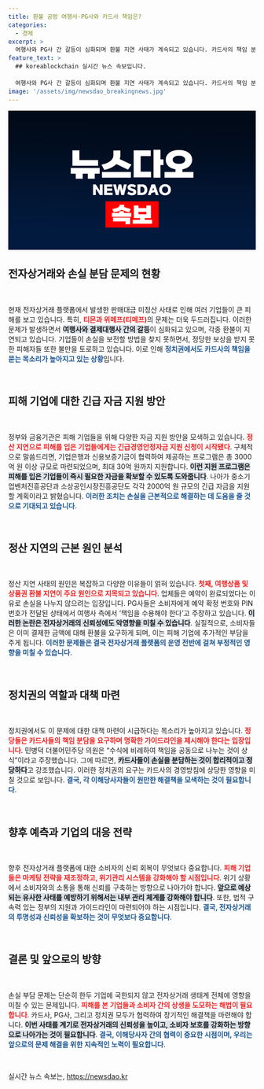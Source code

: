 ```yaml
---
title: 환불 공방 여행사·PG사와 카드사 책임은?
categories:
  - 경제
excerpt: >
  여행사와 PG사 간 갈등이 심화되며 환불 지연 사태가 계속되고 있습니다. 카드사의 책임 분담 목소리가 커지는 가운데, 피해 기업들은 오늘부터 긴급 자금을 신청할 수 있습니다. 정부의 해법은 여전히 불투명합니다.
feature_text: >
  ## koreablockchain 실시간 뉴스 속보입니다.

  여행사와 PG사 간 갈등이 심화되며 환불 지연 사태가 계속되고 있습니다. 카드사의 책임 분담 목소리가 커지는 가운데, 피해 기업들은 오늘부터 긴급 자금을 신청할 수 있습니다. 정부의 해법은 여전히 불투명합니다.
image: '/assets/img/newsdao_breakingnews.jpg'
---
```


<p><img src="/assets/img/newsdao_breakingnews.jpg" alt="koreablockchain 속보" /></p>

<h2 data-ke-size="size26">전자상거래와 손실 분담 문제의 현황</h2>

<p data-ke-size="size16">&nbsp;</p>

<p>현재 전자상거래 플랫폼에서 발생한 판매대금 미정산 사태로 인해 여러 기업들이 큰 피해를 보고 있습니다. 특히, <b><span style="color: #ee2323;">티몬과 위메프(티메프)</span></b>의 문제는 더욱 두드러집니다. 이러한 문제가 발생하면서 <b><span style="background-color: #21538527;">여행사와 결제대행사 간의 갈등</span></b>이 심화되고 있으며, 각종 환불이 지연되고 있습니다. 기업들이 손실을 보전할 방법을 찾지 못하면서, 정당한 보상을 받지 못한 피해자들 또한 불만을 토로하고 있습니다. 이로 인해 <b><span style="color: #1a5490;">정치권에서도 카드사의 책임을 묻는 목소리가 높아지고 있는 상황</span></b>입니다.</p>

<p data-ke-size="size16">&nbsp;</p>

<h2 data-ke-size="size26">피해 기업에 대한 긴급 자금 지원 방안</h2>

<p data-ke-size="size16">&nbsp;</p>

<p>정부와 금융기관은 피해 기업들을 위해 다양한 자금 지원 방안을 모색하고 있습니다. <b><span style="color: #ee2323;">정산 지연으로 피해를 입은 기업들에게는 긴급경영안정자금 지원 신청이 시작됐다</span></b>. 구체적으로 말씀드리면, 기업은행과 신용보증기금이 협력하여 제공하는 프로그램은 총 3000억 원 이상 규모로 마련되었으며, 최대 30억 원까지 지원합니다. <b><span style="background-color: #21538527;">이런 지원 프로그램은 피해를 입은 기업들이 즉시 필요한 자금을 확보할 수 있도록 도와줍니다</span></b>. 나아가 중소기업벤처진흥공단과 소상공인시장진흥공단도 각각 2000억 원 규모의 긴급 자금을 지원할 계획이라고 밝혔습니다. <b><span style="color: #1a5490;">이러한 조치는 손실을 근본적으로 해결하는 데 도움을 줄 것으로 기대되고 있습니다</span></b>.</p>

<p data-ke-size="size16">&nbsp;</p>

<h2 data-ke-size="size26">정산 지연의 근본 원인 분석</h2>

<p data-ke-size="size16">&nbsp;</p>

<p>정산 지연 사태의 원인은 복잡하고 다양한 이유들이 얽혀 있습니다. <b><span style="color: #ee2323;">첫째, 여행상품 및 상품권 환불 지연이 주요 원인으로 지목되고 있습니다</span></b>. 업체들은 예약이 완료되었다는 이유로 손실을 나누지 않으려는 입장입니다. PG사들은 소비자에게 예약 확정 번호와 PIN 번호가 전달된 상태에서 여행사 측에서 ‘책임을 수용해야 한다’고 주장하고 있습니다. <b><span style="background-color: #21538527;">이러한 논란은 전자상거래의 신뢰성에도 악영향을 미칠 수 있습니다</span></b>. 실질적으로, 소비자들은 이미 결제한 금액에 대해 환불을 요구하게 되며, 이는 피해 기업에 추가적인 부담을 주게 됩니다. <b><span style="color: #1a5490;">이러한 문제들은 결국 전자상거래 플랫폼의 운영 전반에 걸쳐 부정적인 영향을 미칠 수 있습니다</span></b>.</p>

<p data-ke-size="size16">&nbsp;</p>

<h2 data-ke-size="size26">정치권의 역할과 대책 마련</h2>

<p data-ke-size="size16">&nbsp;</p>

<p>정치권에서도 이 문제에 대한 대책 마련이 시급하다는 목소리가 높아지고 있습니다. <b><span style="color: #ee2323;">정당들은 카드사들의 책임 분담을 요구하며 명확한 가이드라인을 제시해야 한다는 입장입니다</span></b>. 민병덕 더불어민주당 의원은 “수식에 비례하여 책임을 공동으로 나누는 것이 상식”이라고 주장했습니다. 그에 따르면, <b><span style="background-color: #21538527;">카드사들이 손실을 분담하는 것이 합리적이고 정당하다</span></b>고 강조했습니다. 이러한 정치권의 요구는 카드사의 경영방침에 상당한 영향을 미칠 것으로 보입니다. <b><span style="color: #1a5490;">결국, 각 이해당사자들이 원만한 해결책을 모색하는 것이 필요합니다</span></b>.</p>

<p data-ke-size="size16">&nbsp;</p>

<h2 data-ke-size="size26">향후 예측과 기업의 대응 전략</h2>

<p data-ke-size="size16">&nbsp;</p>

<p>향후 전자상거래 플랫폼에 대한 소비자의 신뢰 회복이 무엇보다 중요합니다. <b><span style="color: #ee2323;">피해 기업들은 마케팅 전략을 재조정하고, 위기관리 시스템을 강화해야 할 시점입니다</span></b>. 위기 상황에서 소비자와의 소통을 통해 신뢰를 구축하는 방향으로 나아가야 합니다. <b><span style="background-color: #21538527;">앞으로 예상되는 유사한 사태를 예방하기 위해서는 내부 관리 체계를 강화해야 합니다</span></b>. 또한, 법적 구속력 있는 정부의 지원과 가이드라인이 마련되어야 하는 시점입니다. <b><span style="color: #1a5490;">결국, 전자상거래의 투명성과 신뢰성을 확보하는 것이 무엇보다 중요합니다</span></b>.</p>

<p data-ke-size="size16">&nbsp;</p>

<h2 data-ke-size="size26">결론 및 앞으로의 방향</h2>

<p data-ke-size="size16">&nbsp;</p>

<p>손실 부담 문제는 단순히 한두 기업에 국한되지 않고 전자상거래 생태계 전체에 영향을 미칠 수 있는 문제입니다. <b><span style="color: #ee2323;">피해를 본 기업들과 소비자 간의 상생을 도모하는 해법이 필요합니다</span></b>. 카드사, PG사, 그리고 정치권 모두가 협력하여 장기적인 해결책을 마련해야 합니다. <b><span style="background-color: #21538527;">이번 사태를 계기로 전자상거래의 신뢰성을 높이고, 소비자 보호를 강화하는 방향으로 나아가는 것이 필요합니다</span></b>. <b><span style="color: #1a5490;">결국, 이해당사자 간의 협력이 중요한 시점이며, 우리는 앞으로의 문제 해결을 위한 지속적인 노력이 필요합니다</span></b>.</p>

<p data-ke-size="size16">&nbsp;</p>
실시간 뉴스 속보는, <a href="https://newsdao.kr" rel="dofollow">https://newsdao.kr</a>


